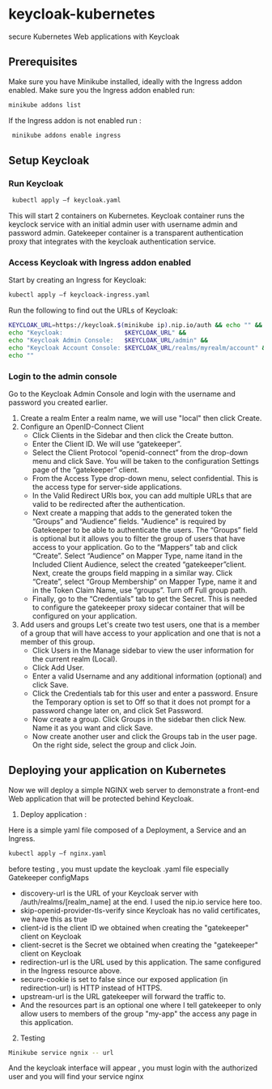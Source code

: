 # keycloak-kubernetes
secure Kubernetes Web applications with Keycloak

## Prerequisites

Make sure you have Minikube installed, ideally with the Ingress addon enabled.
Make sure you the Ingress addon enabled run:
  ```sh
  minikube addons list
  ```
If the Ingress addon is not enabled run :
 ```sh
  minikube addons enable ingress
  ```
## Setup Keycloak

### Run Keycloak
 ```sh
  kubectl apply –f keycloak.yaml
   ```
This will start 2 containers on Kubernetes.
Keycloak container runs the keyclock service with an initial admin user with username admin and password admin.
Gatekeeper container is a transparent authentication proxy that integrates with the keycloak authentication service. 

### Access Keycloak with Ingress addon enabled
Start by creating an Ingress for Keycloak:
   ```sh
   kubectl apply –f keycloack-ingress.yaml 
   ```
Run the following to find out the URLs of Keycloak:
   ```sh
   KEYCLOAK_URL=https://keycloak.$(minikube ip).nip.io/auth && echo "" &&
   echo "Keycloak:                 $KEYCLOAK_URL" &&
   echo "Keycloak Admin Console:   $KEYCLOAK_URL/admin" &&
   echo "Keycloak Account Console: $KEYCLOAK_URL/realms/myrealm/account" &&
   echo ""

   ```
### Login to the admin console

Go to the Keycloak Admin Console and login with the username and password you created earlier.

1. Create a realm
   Enter a realm name, we will use "local" then click Create. 
2. Configure an OpenID-Connect Client 
   	* Click Clients in the Sidebar and then click the Create button.
    * Enter the Client ID. We will use “gatekeeper”.
    * Select the Client Protocol “openid-connect” from the drop-down menu and click Save. You will be taken to the configuration Settings page of the “gatekeeper” client.
    * From the Access Type drop-down menu, select confidential. This is the access type for server-side applications.   
    * In the Valid Redirect URIs box, you can add multiple URLs that are valid to be redirected after the authentication.
    * Next create a mapping that adds to the generated token the “Groups” and “Audience” fields. "Audience" is required by Gatekeeper to be able to authenticate the users. The         “Groups” field is optional but it allows you to filter the group of users that have access to your application.
      Go to the “Mappers” tab and click “Create”. Select “Audience” on Mapper Type, name itand in the Included Client Audience, select the created “gatekeeper”client.
       Next, create the groups field mapping in a similar way. Click “Create”, select “Group Membership” on Mapper Type, name it and in the Token Claim Name, use “groups”. Turn off Full group path.
    * Finally, go to the “Credentials” tab to get the Secret. This is needed to configure the gatekeeper proxy sidecar container that will be configured on your application.
3. Add users and groups 
   Let's create two test users, one that is a member of a group that will have access to your application and one that is not a member of this group.
  	* Click Users in the Manage sidebar to view the user information for the current realm (Local).
  	* Click Add User.
  	* Enter a valid Username and any additional information (optional) and click Save.
  	* 	Click the Credentials tab for this user and enter a password. Ensure the Temporary option is set to Off so that it does not prompt for a password change later on, and click Set Password. 
  	* 	Now create a group. Click Groups in the sidebar then click New. Name it as you want  and click Save.
  	* 	Now create another user and click the Groups tab in the user page. On the right side, select the group and click Join.

## Deploying your application on Kubernetes
 Now we will deploy a simple NGINX web server to demonstrate a front-end Web application that will be protected behind Keycloak.
 1.	Deploy application : 
   
   Here is a simple yaml file composed of a Deployment, a Service and an Ingress. 
   ```sh
   kubectl apply –f nginx.yaml
   ```
   
  before testing , you must update the keycloak .yaml file especially Gatekeeper configMaps 
   * discovery-url is the URL of your Keycloak server with /auth/realms/[realm_name] at the end. I used the nip.io service here too.
   * skip-openid-provider-tls-verify since Keycloak has no valid certificates, we have this as true
   * client-id is the client ID we obtained when creating the "gatekeeper" client on Keycloak
   * client-secret is the Secret we obtained when creating the "gatekeeper" client on Keycloak
   * redirection-url is the URL used by this application. The same configured in the Ingress resource above.
   * secure-cookie is set to false since our exposed application (in redirection-url) is HTTP instead of HTTPS.
   * upstream-url is the URL gatekeeper will forward the traffic to.
   * And the resources part is an optional one where I tell gatekeeper to only allow users to members of the group "my-app" the access any page in this application. 
2.	Testing 
   ```sh
   Minikube service ngnix -- url 
   ```
And the keycloak interface will appear , you must login with the authorized  user and you will find your service nginx 


